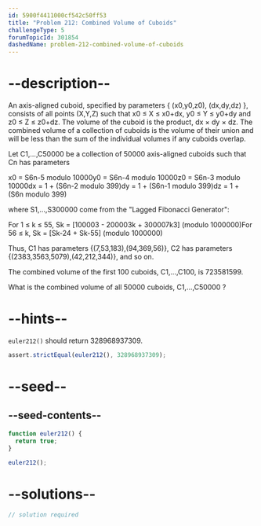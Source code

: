 ```yaml
---
id: 5900f4411000cf542c50ff53
title: "Problem 212: Combined Volume of Cuboids"
challengeType: 5
forumTopicId: 301854
dashedName: problem-212-combined-volume-of-cuboids
---
```


# --description--

An axis-aligned cuboid, specified by parameters { (x0,y0,z0), (dx,dy,dz) }, consists of all points (X,Y,Z) such that x0 ≤ X ≤ x0+dx, y0 ≤ Y ≤ y0+dy and z0 ≤ Z ≤ z0+dz. The volume of the cuboid is the product, dx × dy × dz. The combined volume of a collection of cuboids is the volume of their union and will be less than the sum of the individual volumes if any cuboids overlap.

Let C1,...,C50000 be a collection of 50000 axis-aligned cuboids such that Cn has parameters

x0 = S6n-5 modulo 10000y0 = S6n-4 modulo 10000z0 = S6n-3 modulo 10000dx = 1 + (S6n-2 modulo 399)dy = 1 + (S6n-1 modulo 399)dz = 1 + (S6n modulo 399)

where S1,...,S300000 come from the "Lagged Fibonacci Generator":

For 1 ≤ k ≤ 55, Sk = \[100003 - 200003k + 300007k3] (modulo 1000000)For 56 ≤ k, Sk = \[Sk-24 + Sk-55] (modulo 1000000)

Thus, C1 has parameters {(7,53,183),(94,369,56)}, C2 has parameters {(2383,3563,5079),(42,212,344)}, and so on.

The combined volume of the first 100 cuboids, C1,...,C100, is 723581599.

What is the combined volume of all 50000 cuboids, C1,...,C50000 ?

# --hints--

`euler212()` should return 328968937309.

```js
assert.strictEqual(euler212(), 328968937309);
```

# --seed--

## --seed-contents--

```js
function euler212() {
  return true;
}

euler212();
```

# --solutions--

```js
// solution required
```
